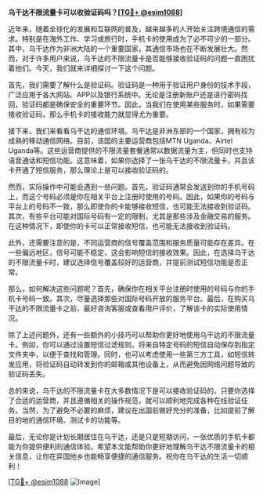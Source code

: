 **乌干达不限流量卡可以收验证码吗？[[TG💪+ @esim1088](https://t.me/s/esim1088)]**

近年来，随着全球化的发展和互联网的普及，越来越多的人开始关注跨境通信的需求。特别是在海外工作、学习或旅行时，手机卡的使用成为了必不可少的一部分。其中，乌干达作为非洲大陆的一个重要国家，其通信市场也在不断发展壮大。然而，对于许多用户来说，乌干达的不限流量卡是否能够接收验证码的问题一直困扰着他们。今天，我们就来详细探讨一下这个问题。

首先，我们需要了解什么是验证码。验证码是一种用于验证用户身份的技术手段，广泛应用于各大网站、APP以及银行系统中。无论是注册新账户还是进行密码找回，验证码都是确保安全的重要环节。因此，当我们在使用某些服务时，如果需要接收验证码，那么手机卡的接收能力就显得尤为重要。

接下来，我们来看看乌干达的通信环境。乌干达是非洲东部的一个国家，拥有较为成熟的移动通信网络。目前，该国的主要运营商包括MTN Uganda、Airtel Uganda等。这些运营商提供的不限流量套餐通常以数据流量为主，但同时也支持语音通话和短信功能。这意味着，如果你选择了一张乌干达的不限流量卡，并且该卡开通了短信服务，那么理论上是可以接收验证码的。

然而，实际操作中可能会遇到一些问题。首先，验证码通常会发送到你的手机号码上，而这个号码必须是你在相关平台上注册时使用的号码。因此，如果你的号码与平台上的号码不一致，那么即使你的卡能够接收短信，也可能无法接收到验证码。其次，有些平台可能对国际号码有一定的限制，尤其是那些涉及金融交易的服务。在这种情况下，即使你的卡可以正常接收短信，也可能无法接收到验证码。

此外，还需要注意的是，不同运营商的信号覆盖范围和服务质量可能存在差异。在一些偏远地区，信号可能不稳定，这会影响短信的接收效果。因此，在选择乌干达的不限流量卡时，建议选择信号覆盖较好的运营商，并提前测试短信功能是否正常。

那么，如何解决这些问题呢？首先，确保你在相关平台注册时使用的号码与你的手机卡号码一致。其次，尽量选择那些对国际号码开放的服务平台。最后，在购买乌干达的不限流量卡之前，最好咨询客服或查看用户评价，了解该卡的实际使用情况。

除了上述问题外，还有一些额外的小技巧可以帮助你更好地使用乌干达的不限流量卡。例如，你可以通过设置短信过滤规则，将来自特定号码的短信自动保存到指定文件夹中，以便于查找和管理。同时，也可以考虑使用一些第三方工具，如短信转发应用，将验证码自动转发到你的邮箱或其他设备上，从而避免因网络问题导致的验证码丢失。

总的来说，乌干达的不限流量卡在大多数情况下是可以接收验证码的。只要你选择了合适的运营商，并且遵循相关的操作规范，就可以顺利地完成各种在线验证任务。当然，为了避免不必要的麻烦，建议在出国前做好充分的准备，比如提前了解目的地的通信环境、测试卡的功能等。

最后，无论你是计划长期居住在乌干达，还是只是短期访问，一张优质的手机卡都能为你提供便利的通信体验。希望本文能帮助你更好地理解乌干达不限流量卡的相关信息，让你在异国他乡也能畅享便捷的通信服务。祝你在乌干达的生活一切顺利！

[[TG💪+ @esim1088](https://t.me/s/esim1088) ![Image](https://i.postimg.cc/4NQfJmqS/Snipaste-2025-05-13-00-14-12.png)]